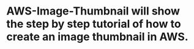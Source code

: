 # AWS-Image-Thumbnail will show the step by step tutorial of how to create an image thumbnail in AWS.
